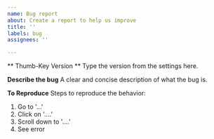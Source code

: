 ```yaml
---
name: Bug report
about: Create a report to help us improve
title: ''
labels: bug
assignees: ''

---
```


** Thumb-Key Version **
Type the version from the settings here.

**Describe the bug**
A clear and concise description of what the bug is.

**To Reproduce**
Steps to reproduce the behavior:
1. Go to '...'
2. Click on '....'
3. Scroll down to '....'
4. See error
